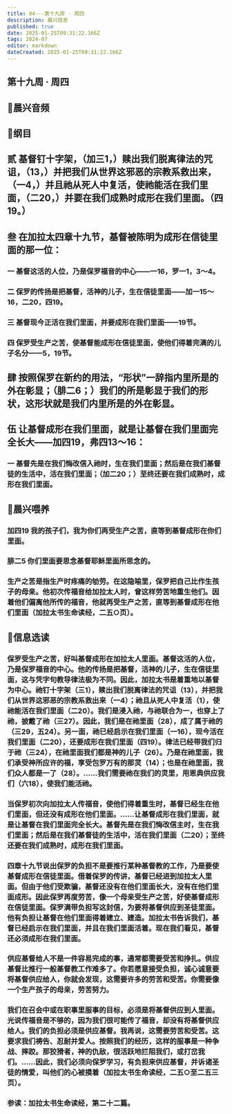 ```yaml
---
title: 04---第十九周 · 周四
description: 晨兴信息
published: true
date: 2025-01-25T09:31:22.166Z
tags: 2024-07
editor: markdown
dateCreated: 2025-01-25T09:31:22.166Z
---
```


## 第十九周 · 周四

## 🎵晨兴音频

## 📖纲目

## 贰	基督钉十字架，（加三1，）赎出我们脱离律法的咒诅，（13，）并把我们从世界这邪恶的宗教系救出来，（一4，）并且祂从死人中复活，使祂能活在我们里面，（二20，）并要在我们成熟时成形在我们里面。（四19。）

## 叁	在加拉太四章十九节，基督被陈明为成形在信徒里面的那一位：

### 一	基督这活的人位，乃是保罗福音的中心——一16，罗一1，3～4。

### 二	保罗的传扬是把基督，活神的儿子，生在信徒里面——加一15～16，二20，四19。

### 三	基督现今正活在我们里面，并要成形在我们里面——19节。

### 四	保罗受生产之苦，使基督能成形在信徒里面，使他们得着完满的儿子名分——5，19节。

## 肆	按照保罗在新约的用法，“形状”一辞指内里所是的外在彰显；（腓二6；）我们的所是彰显于我们的形状，这形状就是我们内里所是的外在彰显。

## 伍	让基督成形在我们里面，就是让基督在我们里面完全长大——加四19，弗四13～16：

### 一	基督先是在我们悔改信入祂时，生在我们里面；然后是在我们基督徒的生活中，活在我们里面；（加二20；）至终还要在我们成熟时，成形在我们里面。

## 📖晨兴喂养

### **加四19**    **我的孩子们，我为你们再受生产之苦，直等到基督成形在你们里面。**

### **腓二5**    **你们里面要思念基督耶稣里面所思念的。**

### 生产之苦是指生产时疼痛的劬劳。在这隐喻里，保罗把自己比作生孩子的母亲。他初次传福音给加拉太人时，曾这样劳苦地重生他们。因着他们偏离他所传的福音，他就再受生产之苦，直等到基督成形在他们里面（加拉太书生命读经，二五○页）。

## 📖信息选读

### 保罗受生产之苦，好叫基督成形在加拉太人里面。基督这活的人位，乃是保罗福音的中心。他的传扬是把基督，活神的儿子，生在信徒里面，这与凭字句教导律法极为不同。因此，加拉太书是着重地以基督为中心。祂钉十字架（三1），赎出我们脱离律法的咒诅（13），并把我们从世界这邪恶的宗教系救出来（一4）；祂且从死人中复活（1），使祂能活在我们里面（二20）。我们是浸入祂，与祂联合为一，也穿上了祂，披戴了祂（三27）。因此，我们是在祂里面（28），成了属于祂的（三29，五24）。另一面，祂已经启示在我们里面（一16），现今活在我们里面（二20），还要成形在我们里面（四19）。律法已经带我们归于祂（三24），在祂里面我们都是神的儿子（26）。乃是在祂里面，我们承受神所应许的福，享受包罗万有的那灵（14）；也是在祂里面，我们众人都是一了（28）。……我们需要祂在我们的灵里，用恩典供应我们（六18），使我们能活祂。

### 当保罗初次向加拉太人传福音，使他们得着重生时，基督已经生在他们里面，但还没有成形在他们里面。……让基督成形在我们里面，就是让基督在我们里面完全长大。基督先是在我们悔改信主时，生在我们里面；然后是在我们基督徒的生活中，活在我们里面（二20）；至终还要在我们成熟时，成形在我们里面。

### 四章十九节说出保罗的负担不是要推行某种基督教的工作，乃是要使基督成形在信徒里面。借着保罗的传讲，基督已经进到加拉太人里面。但由于他们受欺骗，基督还没有在他们里面长大，没有在他们里面成形。因此保罗再度劳苦，像一个母亲受生产之苦，好使基督成形在信徒里面。保罗满带负担写这封信，为要将基督供应到圣徒里面。他有负担让基督在他们里面得着建立、建造。加拉太书告诉我们，基督已经启示在我们里面，并且在我们里面活着。现在我们看见，基督还必须成形在我们里面。

### 供应基督给人不是一件容易完成的事，通常都需要受苦和挣扎。供应基督比推行一般基督教工作难多了。你若愿意接受负担，诚心诚意要将基督供应给人，你就会发现，这需要许多的劳苦和受苦。你需要像一个生产孩子的母亲，劳苦努力。

### 我们在召会中或在职事里服事的目标，必须是将基督供应到人里面。光说传福音是不够的，因为我们很可能传了福音，却没有将基督供应给人。我们的负担必须是供应基督。我再说，这需要劳苦和受苦。这要求我们祷告、忍耐并爱人。按照我们的经历，这样的服事是一种争战、摔跤。那狡猾者，神的仇敌，很活跃地拦阻我们，或打岔我们。……因此，我们必须向保罗学习，有负担来供应基督，并诉诸圣徒的情爱，叫他们的心被摸着（加拉太书生命读经，二五○至二五三页）。

### 参读：加拉太书生命读经，第二十二篇。
<!-- Google tag (gtag.js) -->
<script async src="https://www.googletagmanager.com/gtag/js?id=G-1P8709Z16T"></script>
<script>
  window.dataLayer = window.dataLayer || [];
  function gtag(){dataLayer.push(arguments);}
  gtag('js', new Date());

  gtag('config', 'G-1P8709Z16T');
</script>